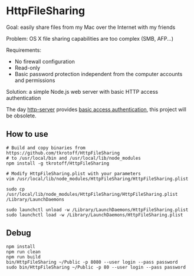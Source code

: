 # HttpFileSharing

Goal: easily share files from my Mac over the Internet with my friends

Problem: OS X file sharing capabilities are too complex (SMB, AFP...)

Requirements:
- No firewall configuration
- Read-only
- Basic password protection independent from the computer accounts and permissions

Solution: a simple Node.js web server with basic HTTP access authentication

The day [http-server](https://github.com/indexzero/http-server) provides [basic access authentication](https://github.com/indexzero/http-server/issues/47), this project will be obsolete.

## How to use

```Shell
# Build and copy binaries from https://github.com/tkrotoff/HttpFileSharing
# to /usr/local/bin and /usr/local/lib/node_modules
npm install -g tkrotoff/HttpFileSharing

# Modify HttpFileSharing.plist with your parameters
vim /usr/local/lib/node_modules/HttpFileSharing/HttpFileSharing.plist

sudo cp /usr/local/lib/node_modules/HttpFileSharing/HttpFileSharing.plist /Library/LaunchDaemons

sudo launchctl unload -w /Library/LaunchDaemons/HttpFileSharing.plist
sudo launchctl load -w /Library/LaunchDaemons/HttpFileSharing.plist
```

## Debug

```Shell
npm install
npm run clean
npm run build
bin/HttpFileSharing ~/Public -p 8080 --user login --pass password
sudo bin/HttpFileSharing ~/Public -p 80 --user login --pass password
```
